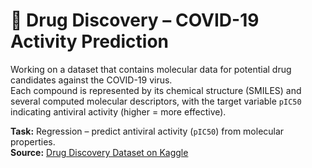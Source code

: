 # 🧪 Drug Discovery – COVID-19 Activity Prediction

Working on a dataset that contains molecular data for potential drug candidates against the COVID-19 virus.  
Each compound is represented by its chemical structure (SMILES) and several computed molecular descriptors, with the target variable `pIC50` indicating antiviral activity (higher = more effective).

**Task:** Regression – predict antiviral activity (`pIC50`) from molecular properties.  
**Source:** [Drug Discovery Dataset on Kaggle](https://www.kaggle.com/datasets/divyansh22/drug-discovery-data/data)

